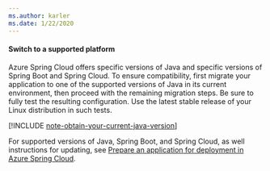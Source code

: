 ```yaml
---
ms.author: karler
ms.date: 1/22/2020
---
```


#### Switch to a supported platform

Azure Spring Cloud offers specific versions of Java and specific versions of Spring Boot and Spring Cloud. To ensure compatibility, first migrate your application to one of the supported versions of Java in its current environment, then proceed with the remaining migration steps. Be sure to fully test the resulting configuration. Use the latest stable release of your Linux distribution in such tests.

[!INCLUDE [note-obtain-your-current-java-version](note-obtain-your-current-java-version.md)]

For supported versions of Java, Spring Boot, and Spring Cloud, as well instructions for updating, see [Prepare an application for deployment in Azure Spring Cloud](/azure/spring-cloud/how-to-prepare-app-deployment).
